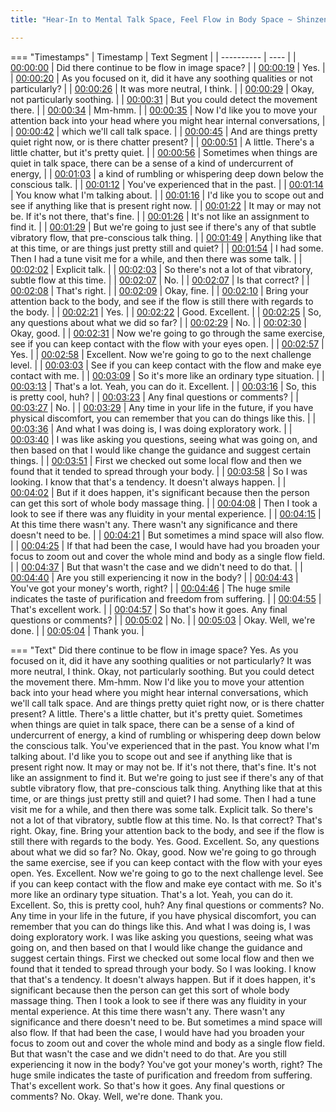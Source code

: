 ```yaml
---
title: "Hear-In to Mental Talk Space, Feel Flow in Body Space ~ Shinzen Young Interactive - 4 of 4"

---
```

=== "Timestamps"
    | Timestamp | Text Segment |
    | ---------- | ----  |
    | [00:00:00](https://www.youtube.com/watch?v=WVzuhfc1wF4&t=0) |  Did there continue to be flow in image space? |
    | [00:00:19](https://www.youtube.com/watch?v=WVzuhfc1wF4&t=19) |  Yes. |
    | [00:00:20](https://www.youtube.com/watch?v=WVzuhfc1wF4&t=20) |  As you focused on it, did it have any soothing qualities or not particularly? |
    | [00:00:26](https://www.youtube.com/watch?v=WVzuhfc1wF4&t=26) |  It was more neutral, I think. |
    | [00:00:29](https://www.youtube.com/watch?v=WVzuhfc1wF4&t=29) |  Okay, not particularly soothing. |
    | [00:00:31](https://www.youtube.com/watch?v=WVzuhfc1wF4&t=31) |  But you could detect the movement there. |
    | [00:00:34](https://www.youtube.com/watch?v=WVzuhfc1wF4&t=34) |  Mm-hmm. |
    | [00:00:35](https://www.youtube.com/watch?v=WVzuhfc1wF4&t=35) |  Now I'd like you to move your attention back into your head where you might hear internal conversations, |
    | [00:00:42](https://www.youtube.com/watch?v=WVzuhfc1wF4&t=42) |  which we'll call talk space. |
    | [00:00:45](https://www.youtube.com/watch?v=WVzuhfc1wF4&t=45) |  And are things pretty quiet right now, or is there chatter present? |
    | [00:00:51](https://www.youtube.com/watch?v=WVzuhfc1wF4&t=51) |  A little. There's a little chatter, but it's pretty quiet. |
    | [00:00:56](https://www.youtube.com/watch?v=WVzuhfc1wF4&t=56) |  Sometimes when things are quiet in talk space, there can be a sense of a kind of undercurrent of energy, |
    | [00:01:03](https://www.youtube.com/watch?v=WVzuhfc1wF4&t=63) |  a kind of rumbling or whispering deep down below the conscious talk. |
    | [00:01:12](https://www.youtube.com/watch?v=WVzuhfc1wF4&t=72) |  You've experienced that in the past. |
    | [00:01:14](https://www.youtube.com/watch?v=WVzuhfc1wF4&t=74) |  You know what I'm talking about. |
    | [00:01:16](https://www.youtube.com/watch?v=WVzuhfc1wF4&t=76) |  I'd like you to scope out and see if anything like that is present right now. |
    | [00:01:22](https://www.youtube.com/watch?v=WVzuhfc1wF4&t=82) |  It may or may not be. If it's not there, that's fine. |
    | [00:01:26](https://www.youtube.com/watch?v=WVzuhfc1wF4&t=86) |  It's not like an assignment to find it. |
    | [00:01:29](https://www.youtube.com/watch?v=WVzuhfc1wF4&t=89) |  But we're going to just see if there's any of that subtle vibratory flow, that pre-conscious talk thing. |
    | [00:01:49](https://www.youtube.com/watch?v=WVzuhfc1wF4&t=109) |  Anything like that at this time, or are things just pretty still and quiet? |
    | [00:01:54](https://www.youtube.com/watch?v=WVzuhfc1wF4&t=114) |  I had some. Then I had a tune visit me for a while, and then there was some talk. |
    | [00:02:02](https://www.youtube.com/watch?v=WVzuhfc1wF4&t=122) |  Explicit talk. |
    | [00:02:03](https://www.youtube.com/watch?v=WVzuhfc1wF4&t=123) |  So there's not a lot of that vibratory, subtle flow at this time. |
    | [00:02:07](https://www.youtube.com/watch?v=WVzuhfc1wF4&t=127) |  No. |
    | [00:02:07](https://www.youtube.com/watch?v=WVzuhfc1wF4&t=127) |  Is that correct? |
    | [00:02:08](https://www.youtube.com/watch?v=WVzuhfc1wF4&t=128) |  That's right. |
    | [00:02:09](https://www.youtube.com/watch?v=WVzuhfc1wF4&t=129) |  Okay, fine. |
    | [00:02:10](https://www.youtube.com/watch?v=WVzuhfc1wF4&t=130) |  Bring your attention back to the body, and see if the flow is still there with regards to the body. |
    | [00:02:21](https://www.youtube.com/watch?v=WVzuhfc1wF4&t=141) |  Yes. |
    | [00:02:22](https://www.youtube.com/watch?v=WVzuhfc1wF4&t=142) |  Good. Excellent. |
    | [00:02:25](https://www.youtube.com/watch?v=WVzuhfc1wF4&t=145) |  So, any questions about what we did so far? |
    | [00:02:29](https://www.youtube.com/watch?v=WVzuhfc1wF4&t=149) |  No. |
    | [00:02:30](https://www.youtube.com/watch?v=WVzuhfc1wF4&t=150) |  Okay, good. |
    | [00:02:31](https://www.youtube.com/watch?v=WVzuhfc1wF4&t=151) |  Now we're going to go through the same exercise, see if you can keep contact with the flow with your eyes open. |
    | [00:02:57](https://www.youtube.com/watch?v=WVzuhfc1wF4&t=177) |  Yes. |
    | [00:02:58](https://www.youtube.com/watch?v=WVzuhfc1wF4&t=178) |  Excellent. Now we're going to go to the next challenge level. |
    | [00:03:03](https://www.youtube.com/watch?v=WVzuhfc1wF4&t=183) |  See if you can keep contact with the flow and make eye contact with me. |
    | [00:03:09](https://www.youtube.com/watch?v=WVzuhfc1wF4&t=189) |  So it's more like an ordinary type situation. |
    | [00:03:13](https://www.youtube.com/watch?v=WVzuhfc1wF4&t=193) |  That's a lot. Yeah, you can do it. Excellent. |
    | [00:03:16](https://www.youtube.com/watch?v=WVzuhfc1wF4&t=196) |  So, this is pretty cool, huh? |
    | [00:03:23](https://www.youtube.com/watch?v=WVzuhfc1wF4&t=203) |  Any final questions or comments? |
    | [00:03:27](https://www.youtube.com/watch?v=WVzuhfc1wF4&t=207) |  No. |
    | [00:03:29](https://www.youtube.com/watch?v=WVzuhfc1wF4&t=209) |  Any time in your life in the future, if you have physical discomfort, you can remember that you can do things like this. |
    | [00:03:36](https://www.youtube.com/watch?v=WVzuhfc1wF4&t=216) |  And what I was doing is, I was doing exploratory work. |
    | [00:03:40](https://www.youtube.com/watch?v=WVzuhfc1wF4&t=220) |  I was like asking you questions, seeing what was going on, and then based on that I would like change the guidance and suggest certain things. |
    | [00:03:51](https://www.youtube.com/watch?v=WVzuhfc1wF4&t=231) |  First we checked out some local flow and then we found that it tended to spread through your body. |
    | [00:03:58](https://www.youtube.com/watch?v=WVzuhfc1wF4&t=238) |  So I was looking. I know that that's a tendency. It doesn't always happen. |
    | [00:04:02](https://www.youtube.com/watch?v=WVzuhfc1wF4&t=242) |  But if it does happen, it's significant because then the person can get this sort of whole body massage thing. |
    | [00:04:08](https://www.youtube.com/watch?v=WVzuhfc1wF4&t=248) |  Then I took a look to see if there was any fluidity in your mental experience. |
    | [00:04:15](https://www.youtube.com/watch?v=WVzuhfc1wF4&t=255) |  At this time there wasn't any. There wasn't any significance and there doesn't need to be. |
    | [00:04:21](https://www.youtube.com/watch?v=WVzuhfc1wF4&t=261) |  But sometimes a mind space will also flow. |
    | [00:04:25](https://www.youtube.com/watch?v=WVzuhfc1wF4&t=265) |  If that had been the case, I would have had you broaden your focus to zoom out and cover the whole mind and body as a single flow field. |
    | [00:04:37](https://www.youtube.com/watch?v=WVzuhfc1wF4&t=277) |  But that wasn't the case and we didn't need to do that. |
    | [00:04:40](https://www.youtube.com/watch?v=WVzuhfc1wF4&t=280) |  Are you still experiencing it now in the body? |
    | [00:04:43](https://www.youtube.com/watch?v=WVzuhfc1wF4&t=283) |  You've got your money's worth, right? |
    | [00:04:46](https://www.youtube.com/watch?v=WVzuhfc1wF4&t=286) |  The huge smile indicates the taste of purification and freedom from suffering. |
    | [00:04:55](https://www.youtube.com/watch?v=WVzuhfc1wF4&t=295) |  That's excellent work. |
    | [00:04:57](https://www.youtube.com/watch?v=WVzuhfc1wF4&t=297) |  So that's how it goes. Any final questions or comments? |
    | [00:05:02](https://www.youtube.com/watch?v=WVzuhfc1wF4&t=302) |  No. |
    | [00:05:03](https://www.youtube.com/watch?v=WVzuhfc1wF4&t=303) |  Okay. Well, we're done. |
    | [00:05:04](https://www.youtube.com/watch?v=WVzuhfc1wF4&t=304) |  Thank you. |

=== "Text"
     Did there continue to be flow in image space? Yes. As you focused on it, did it have any soothing qualities or not particularly? It was more neutral, I think. Okay, not particularly soothing. But you could detect the movement there. Mm-hmm. Now I'd like you to move your attention back into your head where you might hear internal conversations, which we'll call talk space. And are things pretty quiet right now, or is there chatter present? A little. There's a little chatter, but it's pretty quiet. Sometimes when things are quiet in talk space, there can be a sense of a kind of undercurrent of energy, a kind of rumbling or whispering deep down below the conscious talk. You've experienced that in the past. You know what I'm talking about. I'd like you to scope out and see if anything like that is present right now. It may or may not be. If it's not there, that's fine. It's not like an assignment to find it. But we're going to just see if there's any of that subtle vibratory flow, that pre-conscious talk thing. Anything like that at this time, or are things just pretty still and quiet? I had some. Then I had a tune visit me for a while, and then there was some talk. Explicit talk. So there's not a lot of that vibratory, subtle flow at this time. No. Is that correct? That's right. Okay, fine. Bring your attention back to the body, and see if the flow is still there with regards to the body. Yes. Good. Excellent. So, any questions about what we did so far? No. Okay, good. Now we're going to go through the same exercise, see if you can keep contact with the flow with your eyes open. Yes. Excellent. Now we're going to go to the next challenge level. See if you can keep contact with the flow and make eye contact with me. So it's more like an ordinary type situation. That's a lot. Yeah, you can do it. Excellent. So, this is pretty cool, huh? Any final questions or comments? No. Any time in your life in the future, if you have physical discomfort, you can remember that you can do things like this. And what I was doing is, I was doing exploratory work. I was like asking you questions, seeing what was going on, and then based on that I would like change the guidance and suggest certain things. First we checked out some local flow and then we found that it tended to spread through your body. So I was looking. I know that that's a tendency. It doesn't always happen. But if it does happen, it's significant because then the person can get this sort of whole body massage thing. Then I took a look to see if there was any fluidity in your mental experience. At this time there wasn't any. There wasn't any significance and there doesn't need to be. But sometimes a mind space will also flow. If that had been the case, I would have had you broaden your focus to zoom out and cover the whole mind and body as a single flow field. But that wasn't the case and we didn't need to do that. Are you still experiencing it now in the body? You've got your money's worth, right? The huge smile indicates the taste of purification and freedom from suffering. That's excellent work. So that's how it goes. Any final questions or comments? No. Okay. Well, we're done. Thank you.
